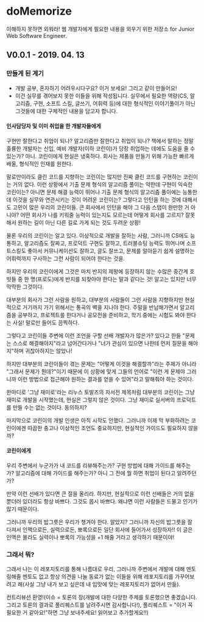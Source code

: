 # doMemorize
이해하지 못하면 외워라! 웹 개발자에게 필요한 내용을 외우기 위한 저장소 for Junior Web Software Engineer.

## V0.0.1 - 2019. 04. 13

### 만들게 된 계기

* 개발 공부, 혼자하기 어려우시다구요? 이거 보세요! 그리고 같이 만들어요!
* 이건 실무를 겪어보지 못한 이들을 위해 작성됩니다. 실무에서 필요한 역량(CS, 알고리즘, 구현, 소프트 스킬, 글쓰기, 어휘력 등)에 대한 형식적인 이야기풀이가 아닌 그것들에 대한 구체적인 내용을 담고자 합니다.

#### 인사담당자 및 이미 취업을 한 개발자들에게

구현만 잘한다고 취업이 되나? 알고리즘만 잘한다고 취업이 되나? 책에서 말하는 정말 훌륭한 개발자는 신입, 예비 개발자(이하 코린이)가 당장 취업하는 데에도 도움을 줄 수 있는가? 아니. 코린이에게 현실은 냉혹하다. 회사는 제품을 만들기 위해 가능한 빠르게 배울, 형식적인 인재를 원한다.

말로만이라도 클린 코드를 지향하는 코린이는 많지만 진짜 클린 코드를 구현하는 코린이는 거의 없다. 이런 상황에서 기출 문제 형식의 알고리즘 풀이는 약한데 구현이 익숙한 코린이는? 아니면 문제 해결 능력이 뛰어나 기출 문제 형식의 알고리즘 풀이에는 능통한데 이것을 실무와 연관시키는 것이 어려운 코린이는?
그렇다고 인턴을 하는 것에 대해서도 고민이 많은 우리의 코린이들. 큰 회사에서 인턴을 해야 그 다음 스탭이 완만한 거 아니야? 어떤 회사가 나를 키워줄 능력이 있는지도 모르는데 어떻게 회사를 고르지? 잘못해서 원하는 길이 아닌 다른 길로 가게 되는 것도 두려운 상황!

물론 우리의 코린이는 알고 있다. 이상적으로 개발을 잘하는 사람, 그러니까 CS에도 능통하고, 알고리즘도 잘짜고, 프로덕트 구현도 잘하고, 트러블슈팅 능력도 뛰어나며 소프트스킬도 좋아서 커뮤니케이션도 잘하고, 글도 잘쓰고, 문제를 알아듣기 쉽게 설명하는 어휘력까지 구사하는 그런 사람이 되어야 한다는 것을.

하지만 우리의 코린이에게 그것은 마치 반지의 제왕에 등장하지 않는 수많은 중간계 호빗들 중 한 명(프로도)에게 반지를 되찾아야 한다는 말과 같다는 것! 알고는 있지만 너무 막막한 그것이다.

대부분의 회사가 그런 사람을 원하고, 대부분의 사람들이 그런 사람을 지향하지만 현실적으로 거기까지 가기 위해서는 통곡의 벽을 지나야 한다. 주말을 반납해가면서 알고리즘을 공부하고, 프로젝트를 한다거나 공모전을 준비하고, 학기 중에는 시험도 봐야 한다는 사실! 말로만 들어도 끔찍하다.

그렇다고 코린이들 주변에 이런 조언을 구할 선배 개발자가 많은가? 있다고 한들 "문제는 스스로 해결해야지"라고 넘어간다거나 "너가 관심이 있으면 나한테 먼저 질문을 해야지"하며 귀찮아하지는 않았나!

하지만 대부분의 코린이들이 겪는 문제는 "어떻게 이것을 해결할까"라는 주제가 아니라 "그래서 문제가 뭔데?"이기 때문에 이 상황에 맞게 그들의 언어로 "이런 게 문제야 그러니까 이런 방법으로 접근해야 원하는 결과를 얻을 수 있어"라고 말해줘야 하는 것이다.

한마디로 '그냥 재미로'라는 리누스 토발즈의 자서전 제목처럼 대부분의 코린이는 그냥 재미로 개발을 시작했는데, 현실은 그렇지 않은 것이다. 그냥 재미로 실서버의 프로덕트를 만들 수는 없는 것이다. 동의하지?

마지막으로 코린이의 개발 인생은 아직 시작도 안했다. 그러니까 이제 막 부화하려는 코린이에겐 따끔한 충고나 이상적인 조언도 중요하지만, 현실적인 가이드도 필요하지 않을까?

#### 코린이에게

우리 주변에서 누군가가 내 코드를 리뷰해주는가? 구현 방법에 대해 가이드를 해주는가? 알고리즘에 대해 가이드를 해주는가? 아니 그 전에 뭘 하면 취업이 된다고 알려주던가?

만약 이런 선배가 있다면 큰 절을 올리라. 하지만, 현실적으로 이런 선배들은 거의 없을 뿐더러 있더라도 항상 바쁘다. 그것도 몹시 바쁘다. 왜냐면 이런 사람들은 드물고 인기가 많기 때문이다.

그러니까 우리의 밥그릇은 우리가 챙겨야 한다. 알았지? 그러니까 자신의 밥그릇을 잘 다져서 인맥으로든, 실력으로든, 뽀록으로든 일단 회사에 들어가서 성장하자!! 이 글은 인맥은 몰라도 실력이나 뽀록의 가능성을 +1 해줄 거라고 생각하기 때문이야!

### 그래서 뭐?

그래서 나는 이 레포지토리를 통해 나름대로 우리, 그러니까 주변에서 개발에 대해 멘토링해줄 멘토도 없고 항상 의견을 나눌 동료가 없는 이들을 위해 레포지토리를 가꾸어보려고 해(사실 그냥 내가 보고 싶은데 내 입맛에 맞는 레포지토리가 없어서 만듦).

컨트리뷰션 환영!(이슈 = 토론의 장(개발에 대한 다양한 주제를 토론했으면 좋겠습니다. 그리고 토론의 결과로 풀리퀘스트를 날려주시면 감사합니다!), 풀리퀘스트 = "이거 꼭 필요한 거 같아요!"하면 그냥 보내주세요! 읽어보고 추가할게요!!)
